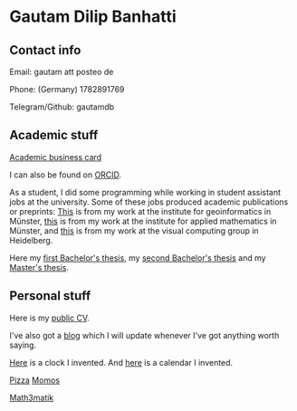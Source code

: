 # Gautam Dilip Banhatti

## Contact info

Email: gautam att posteo de

Phone: (Germany) 1782891769

Telegram/Github: gautamdb

## Academic stuff

[Academic business card](https://sites.google.com/view/gautam-banhatti-work)

I can also be found on [ORCID](https://orcid.org/0000-0002-8668-310X).

As a student, I did some programming while working in student assistant jobs at the university. Some of these jobs produced academic publications or preprints: [This](https://ris.utwente.nl/ws/portalfiles/portal/30050558/Scheider2017exploratory.pdf) is from my work at the institute for geoinformatics in Münster, [this](https://arxiv.org/abs/1702.06309) is from my work at the institute for applied mathematics in Münster, and [this](https://jexpmath.org/index.php/jem/article/view/Vol-1Issue-1Paper-1/Vol-1Issue-1Paper-1) is from my work at the visual computing group in Heidelberg.

Here my [first Bachelor's thesis](https://www.mathi.uni-heidelberg.de/~geodyn/teaching/Theses/BA_2016_Gautam%20Dilip%20Banhatti%20(Albers).pdf), my [second Bachelor's thesis](docs/bachelorarbeitPhysik_reduced_filesize.pdf) and my [Master's thesis](https://www.mathi.uni-heidelberg.de/~geodyn/teaching/Theses/MA_2020_Gautam%20Dilip%20Banhatti%20(Albers).pdf).

## Personal stuff

Here is my [public CV](docs/publicCV.pdf).

I've also got a [blog](blog) which I will update whenever I've got anything worth saying.

[Here](timekeeping/watchface.html) is a clock I invented. And [here](timekeeping/Kalender-Jahr-3.pdf) is a calendar I invented.

[Pizza](images/pizza.png)
[Momos](images/IMG_2636.jpeg)

[Math3matik](math3matik)
